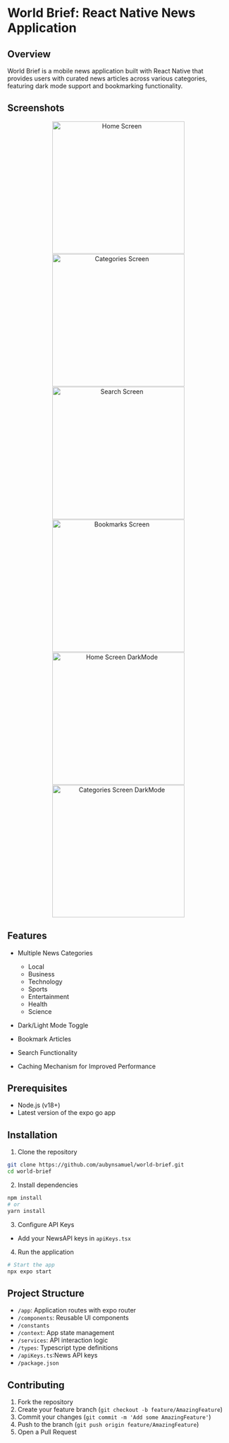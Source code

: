 # World Brief: React Native News Application

## Overview

World Brief is a mobile news application built with React Native that provides users with curated news articles across various categories, featuring dark mode support and bookmarking functionality.

## Screenshots

<div align="center" style="display: flex; flex-wrap: wrap; justify-content: center; gap: 1px;">
    <img src="screenShots/home-portrait.webp" width="300" alt="Home Screen">
    <img src="screenShots/categories-portrait.webp" width="300" alt="Categories Screen">
    <img src="screenShots/search_screen-portrait.webp" width="300" alt="Search Screen">
    <img src="screenShots/bookmarks-portrait.webp" width="300" alt="Bookmarks Screen">
    <img src="screenShots/home_dark-portrait.webp" width="300" alt="Home Screen DarkMode">
    <img src="screenShots/categories_dark_2-portrait.webp" width="300" alt="Categories Screen DarkMode">
</div>

## Features

- Multiple News Categories

  - Local
  - Business
  - Technology
  - Sports
  - Entertainment
  - Health
  - Science

- Dark/Light Mode Toggle
- Bookmark Articles
- Search Functionality
- Caching Mechanism for Improved Performance

## Prerequisites

- Node.js (v18+)
- Latest version of the expo go app

## Installation

1. Clone the repository

```bash
git clone https://github.com/aubynsamuel/world-brief.git
cd world-brief
```

2. Install dependencies

```bash
npm install
# or
yarn install
```

3. Configure API Keys

- Add your NewsAPI keys in `apiKeys.tsx`

4. Run the application

```bash
# Start the app
npx expo start
```

## Project Structure

- `/app`: Application routes with expo router
- `/components`: Reusable UI components
- `/constants`
- `/context`: App state management
- `/services`: API interaction logic
- `/types`: Typescript type definitions
- `/apiKeys.ts`:News API keys
- `/package.json`

## Contributing

1. Fork the repository
2. Create your feature branch (`git checkout -b feature/AmazingFeature`)
3. Commit your changes (`git commit -m 'Add some AmazingFeature'`)
4. Push to the branch (`git push origin feature/AmazingFeature`)
5. Open a Pull Request
